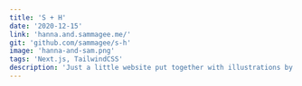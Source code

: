 ```yaml
---
title: 'S + H'
date: '2020-12-15'
link: 'hanna.and.sammagee.me/'
git: 'github.com/sammagee/s-h'
image: 'hanna-and-sam.png'
tags: 'Next.js, TailwindCSS'
description: 'Just a little website put together with illustrations by my wife Hanna'
---
```

